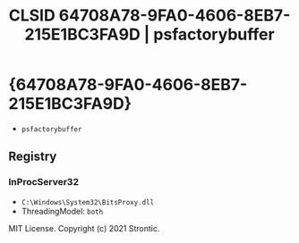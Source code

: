 ﻿---
title: "CLSID 64708A78-9FA0-4606-8EB7-215E1BC3FA9D | psfactorybuffer"
excerpt: What is COM-Object CLSID 64708A78-9FA0-4606-8EB7-215E1BC3FA9D?
---

# {64708A78-9FA0-4606-8EB7-215E1BC3FA9D}

* `psfactorybuffer`

## Registry


### InProcServer32

* `C:\Windows\System32\BitsProxy.dll`
* ThreadingModel: `both`

MIT License. Copyright (c) 2021 Strontic.



